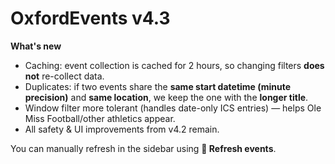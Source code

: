 # OxfordEvents v4.3

**What's new**
- Caching: event collection is cached for 2 hours, so changing filters **does not** re-collect data.
- Duplicates: if two events share the **same start datetime (minute precision)** and **same location**, we keep the one with the **longer title**.
- Window filter more tolerant (handles date-only ICS entries) — helps Ole Miss Football/other athletics appear.
- All safety & UI improvements from v4.2 remain.

You can manually refresh in the sidebar using **🔄 Refresh events**.